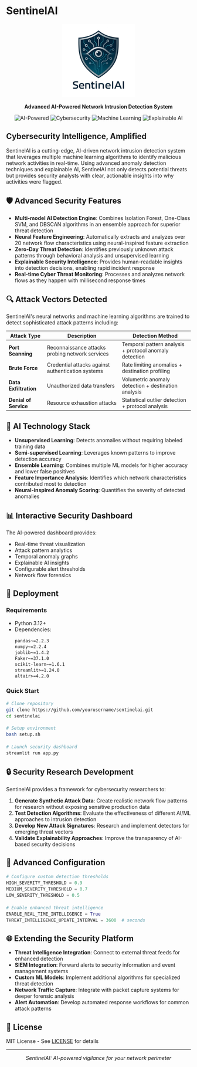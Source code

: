 # SentinelAI

<p align="center">
  <img src="sentinel_ai_logo.png" alt="SentinelAI Logo" width="200"/>
</p>

<p align="center">
  <b>Advanced AI-Powered Network Intrusion Detection System</b>
</p>

<p align="center">
  <img src="https://img.shields.io/badge/AI-Powered-blue?style=flat-square" alt="AI-Powered"/>
  <img src="https://img.shields.io/badge/Cybersecurity-Advanced-red?style=flat-square" alt="Cybersecurity"/>
  <img src="https://img.shields.io/badge/ML-Anomaly%20Detection-green?style=flat-square" alt="Machine Learning"/>
  <img src="https://img.shields.io/badge/XAI-Explainable%20AI-purple?style=flat-square" alt="Explainable AI"/>
</p>

## Cybersecurity Intelligence, Amplified

SentinelAI is a cutting-edge, AI-driven network intrusion detection system that leverages multiple machine learning algorithms to identify malicious network activities in real-time. Using advanced anomaly detection techniques and explainable AI, SentinelAI not only detects potential threats but provides security analysts with clear, actionable insights into why activities were flagged.

## 🛡️ Advanced Security Features

- **Multi-model AI Detection Engine**: Combines Isolation Forest, One-Class SVM, and DBSCAN algorithms in an ensemble approach for superior threat detection
- **Neural Feature Engineering**: Automatically extracts and analyzes over 20 network flow characteristics using neural-inspired feature extraction
- **Zero-Day Threat Detection**: Identifies previously unknown attack patterns through behavioral analysis and unsupervised learning
- **Explainable Security Intelligence**: Provides human-readable insights into detection decisions, enabling rapid incident response
- **Real-time Cyber Threat Monitoring**: Processes and analyzes network flows as they happen with millisecond response times

## 🔍 Attack Vectors Detected

SentinelAI's neural networks and machine learning algorithms are trained to detect sophisticated attack patterns including:

| Attack Type | Description | Detection Method |
|-------------|-------------|-----------------|
| **Port Scanning** | Reconnaissance attacks probing network services | Temporal pattern analysis + protocol anomaly detection |
| **Brute Force** | Credential attacks against authentication systems | Rate limiting anomalies + destination profiling |
| **Data Exfiltration** | Unauthorized data transfers | Volumetric anomaly detection + destination analysis |
| **Denial of Service** | Resource exhaustion attacks | Statistical outlier detection + protocol analysis |

## 🧠 AI Technology Stack

- **Unsupervised Learning**: Detects anomalies without requiring labeled training data
- **Semi-supervised Learning**: Leverages known patterns to improve detection accuracy
- **Ensemble Learning**: Combines multiple ML models for higher accuracy and lower false positives
- **Feature Importance Analysis**: Identifies which network characteristics contributed most to detection
- **Neural-inspired Anomaly Scoring**: Quantifies the severity of detected anomalies

## 📊 Interactive Security Dashboard

The AI-powered dashboard provides:

- Real-time threat visualization
- Attack pattern analytics
- Temporal anomaly graphs
- Explainable AI insights
- Configurable alert thresholds
- Network flow forensics

## 🚀 Deployment

### Requirements

- Python 3.12+
- Dependencies:
  ```
  pandas~=2.2.3
  numpy~=2.2.4
  joblib~=1.4.2
  Faker~=37.1.0
  scikit-learn~=1.6.1
  streamlit>=1.24.0
  altair>=4.2.0
  ```

### Quick Start

```bash
# Clone repository
git clone https://github.com/yourusername/sentinelai.git
cd sentinelai

# Setup environment
bash setup.sh

# Launch security dashboard
streamlit run app.py
```

## 🔒 Security Research Development

SentinelAI provides a framework for cybersecurity researchers to:

1. **Generate Synthetic Attack Data**: Create realistic network flow patterns for research without exposing sensitive production data
2. **Test Detection Algorithms**: Evaluate the effectiveness of different AI/ML approaches to intrusion detection
3. **Develop New Attack Signatures**: Research and implement detectors for emerging threat vectors
4. **Validate Explainability Approaches**: Improve the transparency of AI-based security decisions

## 🔧 Advanced Configuration

```python
# Configure custom detection thresholds
HIGH_SEVERITY_THRESHOLD = 0.9
MEDIUM_SEVERITY_THRESHOLD = 0.7
LOW_SEVERITY_THRESHOLD = 0.5

# Enable enhanced threat intelligence
ENABLE_REAL_TIME_INTELLIGENCE = True
THREAT_INTELLIGENCE_UPDATE_INTERVAL = 3600  # seconds
```

## 🌐 Extending the Security Platform

- **Threat Intelligence Integration**: Connect to external threat feeds for enhanced detection
- **SIEM Integration**: Forward alerts to security information and event management systems
- **Custom ML Models**: Implement additional algorithms for specialized threat detection
- **Network Traffic Capture**: Integrate with packet capture systems for deeper forensic analysis
- **Alert Automation**: Develop automated response workflows for common attack patterns

## 📜 License

MIT License - See [LICENSE](LICENSE) for details

---

<p align="center">
  <i>SentinelAI: AI-powered vigilance for your network perimeter</i>
</p>